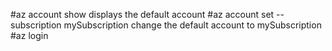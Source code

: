 #az account show
displays the default account
#az account set --subscription mySubscription
change the default account to mySubscription
#az login
